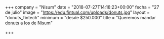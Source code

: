 +++
company = "Nisum"
date = "2018-07-27T14:18:23+00:00"
fecha = "27 de julio"
image = "https://edu.fintual.com/uploads/donuts.jpg"
layout = "donuts_fintech"
minimum = "desde $250.000"
title = "Queremos mandar donuts a los de Nisum"

+++
